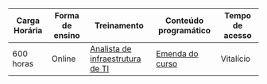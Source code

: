 | Carga Horária | Forma de ensino  | Treinamento | Conteúdo programático | Tempo de acesso |
|---|---|---|---|---|
| 600 horas | Online | [Analista de infraestrutura de TI](https://maratonadainfra.kpages.online/) | [Emenda do curso](https://maratonadainfra.kpages.online/) | Vitalício |

